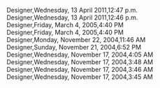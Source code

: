 ﻿Designer,Wednesday, 13 April 2011,12:47 p.m.  Designer,Wednesday, 13 April 2011,12:46 p.m.  Designer,Friday, March 4, 2005,4:40 PM  Designer,Friday, March 4, 2005,4:40 PM  Designer,Monday, November 22, 2004,11:46 AM  Designer,Sunday, November 21, 2004,6:52 PM  Designer,Wednesday, November 17, 2004,4:05 AM  Designer,Wednesday, November 17, 2004,3:48 AM  Designer,Wednesday, November 17, 2004,3:46 AM  Designer,Wednesday, November 17, 2004,3:45 AM